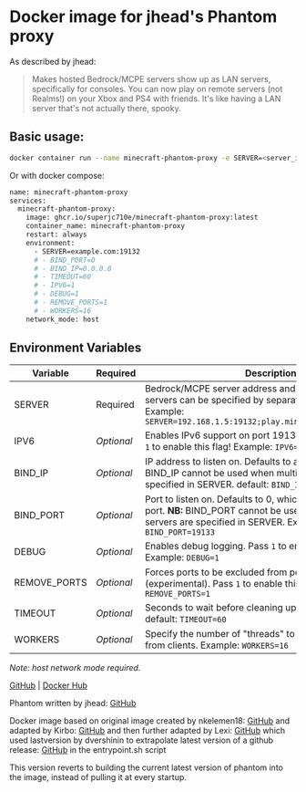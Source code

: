 # Docker image for jhead's Phantom proxy

As described by jhead:
>Makes hosted Bedrock/MCPE servers show up as LAN servers, specifically for consoles.
>You can now play on remote servers (not Realms!) on your Xbox and PS4 with friends.
>It's like having a LAN server that's not actually there, spooky.

## Basic usage:
```bash
docker container run --name minecraft-phantom-proxy -e SERVER=<server_ip>:<server_port> --network host ghcr.io/superjc710e/minecraft-phantom-proxy:latest
```
Or with docker compose:
```bash
name: minecraft-phantom-proxy
services:
  minecraft-phantom-proxy:
    image: ghcr.io/superjc710e/minecraft-phantom-proxy:latest
    container_name: minecraft-phantom-proxy
    restart: always
    environment:
      - SERVER=example.com:19132
      # - BIND_PORT=0
      # - BIND_IP=0.0.0.0
      # - TIMEOUT=60
      # - IPV6=1
      # - DEBUG=1
      # - REMOVE_PORTS=1
      # - WORKERS=16
    network_mode: host
```

## Environment Variables

| Variable     | Required   | Description                                                                                                                                                                                                                                                                                          |
|--------------|------------|------------------------------------------------------------------------------------------------------------------------------------------------------------------------------------------------------------------------------------------------------------------------------------------------------|
| SERVER       | Required   | Bedrock/MCPE server address and the port.  Multiple servers can be specified by separating them with `;`  Example: `SERVER=192.168.1.5:19132;play.minecraftworld.com:19132`                                                                                                                          |
| IPV6         | *Optional* | Enables IPv6 support on port 19133. (experimental)  Pass `1` to enable this flag!  Example: `IPV6=1`                                                                                                                                                                                                 |
| BIND_IP      | *Optional* | IP address to listen on. Defaults to all interfaces.  **NB:** BIND_IP cannot be used when multiple servers are specified in SERVER.  default: `BIND_IP=0.0.0.0`                                                                                                                                      |
| BIND_PORT    | *Optional* | Port to listen on. Defaults to 0, which selects a random port.  **NB:** BIND_PORT cannot be used when multiple servers are specified in SERVER.  Example: `BIND_PORT=19133`                                                                                                                          |
| DEBUG        | *Optional* | Enables debug logging.  Pass `1` to enable this flag!  Example: `DEBUG=1`                                                                                                                                                                                                                            |
| REMOVE_PORTS | *Optional* | Forces ports to be excluded from pong packets (experimental).  Pass `1` to enable this flag!  Example: `REMOVE_PORTS=1`                                                                                                                                                                              |
| TIMEOUT      | *Optional* | Seconds to wait before cleaning up a disconnected client  default: `TIMEOUT=60`                                                                                                                                                                                                                      |
| WORKERS      | *Optional* | Specify the number of "threads" to use to process data from clients.  Example: `WORKERS=16`                                                                                                                                                                                                          |

*Note: host network mode required.*

[GitHub](https://github.com/alexisspencer/Minecraft-Phantom-Proxy-Docker) |
[Docker Hub](https://hub.docker.com/r/alexisspencer/minecraft-phantom-proxy)

Phantom written by jhead: [GitHub](https://github.com/jhead/phantom)

Docker image based on original image created by nkelemen18: [GitHub](https://github.com/nkelemen18/Minecraft-Phantom-Proxy-Docker) and adapted by Kirbo: [GitHub](https://github.com/Kirbo/Minecraft-Phantom-Proxy-Docker) and then further adapted by Lexi: [GitHub](https://github.com/lexiismadd/Minecraft-Phantom-Proxy-Docker) which used lastversion by dvershinin to extrapolate latest version of a github release: [GitHub](https://github.com/dvershinin/lastversion) in the entrypoint.sh script

This version reverts to building the current latest version of phantom into the image, instead of pulling it at every startup.
